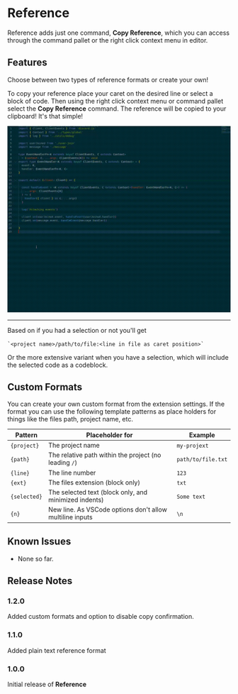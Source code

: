 # Reference

Reference adds just one command, **Copy Reference**, which you can access through the command pallet or the right click context menu in editor.

## Features

Choose between two types of reference formats or create your own!

To copy your reference place your caret on the desired line or select a block of code.
Then using the right click context menu or command pallet select the **Copy Reference**
command. The reference will be copied to your clipboard! It's that simple!

![feature X](imgs/CopyReferenceDemo.gif)

---

Based on if you had a selection or not you'll get

```
`<project name>/path/to/file:<line in file as caret position>`
```

Or the more extensive variant when you have a selection, which will include the selected code as a
codeblock.

## Custom Formats

You can create your own custom format from the extension settings.
If the format you can use the following template patterns as place holders
for things like the files path, project name, etc.

| Pattern      | Placeholder for                                          | Example            |
| ------------ | -------------------------------------------------------- | ------------------ |
| `{project}`  | The project name                                         | `my-projext`       |
| `{path}`     | The relative path within the project (no leading `/`)    | `path/to/file.txt` |
| `{line}`     | The line number                                          | `123`              |
| `{ext}`      | The files extension (block only)                         | `txt`              |
| `{selected}` | The selected text (block only, and minimized indents)    | `Some text`        |
| `{n}`        | New line. As VSCode options don't allow multiline inputs | `\n`               |

## Known Issues

 - None so far.

## Release Notes

### 1.2.0

Added custom formats and option to disable copy confirmation.

### 1.1.0

Added plain text reference format

### 1.0.0

Initial release of **Reference**